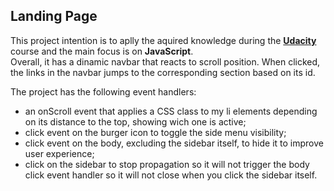 ## Landing Page

This project intention is to aplly the aquired knowledge during the **<ins>Udacity</ins>** course and the main focus is on **JavaScript**.<br>
Overall, it has a dinamic navbar that reacts to scroll position.
When clicked, the links in the navbar jumps to the corresponding section based on its id.

The project has the following event handlers:
- an onScroll event that applies a CSS class to my li elements depending on its distance to the top, showing wich one is active;
- click event on the burger icon to toggle the side menu visibility;
- click event on the body, excluding the sidebar itself, to hide it to improve user experience;
- click on the sidebar to stop propagation so it will not trigger the body click event handler so it will not close when you click the sidebar itself.
